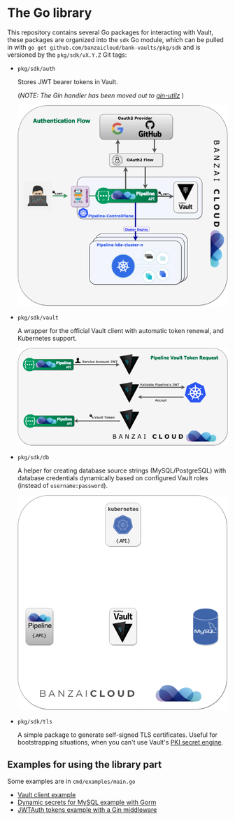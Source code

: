 # The Go library

This repository contains several Go packages for interacting with Vault, these packages are organized into the `sdk` Go module, which can be pulled in with `go get github.com/banzaicloud/bank-vaults/pkg/sdk` and is versioned by the `pkg/sdk/vX.Y.Z` Git tags:

- `pkg/sdk/auth`

    Stores JWT bearer tokens in Vault.

    (*NOTE: The Gin handler has been moved out to [gin-utilz](https://github.com/banzaicloud/gin-utilz/tree/master/.idea)* )

    ![authn](images/authn-vault-flow.png)

- `pkg/sdk/vault`

    A wrapper for the official Vault client with automatic token renewal, and Kubernetes support.

    ![token](images/token-request-vault-flow.png)

- `pkg/sdk/db`

    A helper for creating database source strings (MySQL/PostgreSQL) with database credentials dynamically based on configured Vault roles (instead of `username:password`).

    ![token](images/vault-mySQL.gif)

- `pkg/sdk/tls`

    A simple package to generate self-signed TLS certificates. Useful for bootstrapping situations, when you can't use Vault's [PKI secret engine](https://www.vaultproject.io/docs/secrets/pki/index.html).

## Examples for using the library part

Some examples are in `cmd/examples/main.go`

- [Vault client example](https://github.com/banzaicloud/bank-vaults/blob/master/cmd/examples/main.go#L17)
- [Dynamic secrets for MySQL example with Gorm](https://github.com/banzaicloud/bank-vaults/blob/master/cmd/examples/main.go#L45)
- [JWTAuth tokens example with a Gin middleware](https://github.com/banzaicloud/bank-vaults/blob/master/cmd/examples/main.go#L53)
